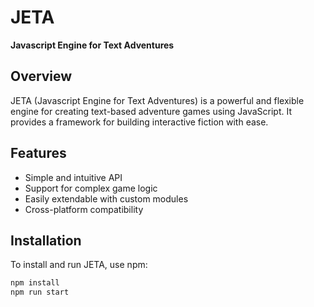 # JETA 
**Javascript Engine for Text Adventures**

## Overview
JETA (Javascript Engine for Text Adventures) is a powerful and flexible engine for creating text-based adventure games using JavaScript. It provides a framework for building interactive fiction with ease.

## Features
- Simple and intuitive API
- Support for complex game logic
- Easily extendable with custom modules
- Cross-platform compatibility

## Installation
To install and run JETA, use npm:

```sh
npm install
npm run start